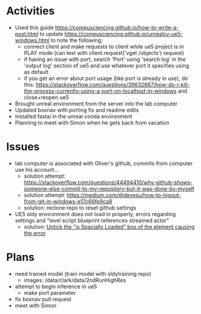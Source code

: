 # Activities

* Used this guide https://compusciencing.github.io/how-to-write-a-post.html to update https://compusciencing.github.io/unrealcv-ue5-windows.html to note the following:
  * connect client and make requests to client while ue5 project is in PLAY mode (can test with client.request('vget /objects') request)
  * if having an issue with port, search 'Port' using 'search log' in the 'output log' section of ue5 and use whatever port it specifies using as default
  * if you get an error about port usage (like port is already in use), do this: https://stackoverflow.com/questions/39632667/how-do-i-kill-the-process-currently-using-a-port-on-localhost-in-windows and close+reopen ue5
* Brought unreal environment from the server into the lab computer
* Updated boxnav with porting fix and readme edits
* Installed fastai in the unreal conda environment
* Planning to meet with Simon when he gets back from vacation 

# Issues

* lab computer is associated with Oliver's github, commits from computer use his account...
  * solution attempt: https://stackoverflow.com/questions/44494410/why-github-shows-someone-else-commit-to-my-repository-but-it-was-done-by-myself
  * solution attempt: https://medium.com/@devesu/how-to-logout-from-git-in-windows-e17c66fe9ca8
  * solution: reclone repo to reset github settings
* UE5 oldy environment does not load in properly, errors regarding settings and "level script blueprint references streamed actor"
  * solution: [Untick the "is Spacially Loaded" box of the element causing the error](https://forums.unrealengine.com/t/map-check-error-level-script-blueprint-refrences-streamed-actor/534202/7)

# Plans
* need trained model (train model with oldytraining repo)
    * images: /data/clark/data/2ndRunHighRes
* attempt to begin inference in ue5
  * make port parameter
* fix boxnav pull request
* meet with Simon

